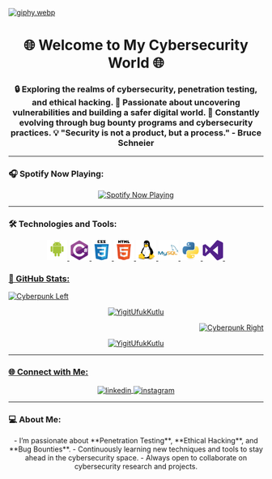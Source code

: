 [![giphy.webp](https://i.postimg.cc/76VfMhJV/giphy.webp)](https://postimg.cc/CBRhwFNB)

<h1 align="center">🌐 Welcome to My Cybersecurity World 🌐</h1>

<h3 align="center">
🔒 Exploring the realms of cybersecurity, penetration testing, and ethical hacking.  
🚀 Passionate about uncovering vulnerabilities and building a safer digital world.  
🌱 Constantly evolving through bug bounty programs and cybersecurity practices.  
💡 "Security is not a product, but a process." - Bruce Schneier
</h3>

---

### 🎧 Spotify Now Playing:

<p align="center">
  <a href="https://open.spotify.com/track/0WSa1sucoNRcEeULlZVQXj?si=6739e68fb5974e8e" target="_blank">
    <img src="https://novatorem.vercel.app/api/spotify" alt="Spotify Now Playing" width="400" />
  </a>
</p>


---

### 🛠️ Technologies and Tools:

<p align="center"> <a href="https://developer.android.com" target="_blank" rel="noreferrer"> <img src="https://raw.githubusercontent.com/devicons/devicon/master/icons/android/android-original-wordmark.svg" alt="android" width="40" height="40"/> </a> <a href="https://www.w3schools.com/cs/" target="_blank" rel="noreferrer"> <img src="https://raw.githubusercontent.com/devicons/devicon/master/icons/csharp/csharp-original.svg" alt="csharp" width="40" height="40"/> </a> <a href="https://www.w3schools.com/css/" target="_blank" rel="noreferrer"> <img src="https://raw.githubusercontent.com/devicons/devicon/master/icons/css3/css3-original-wordmark.svg" alt="css3" width="40" height="40"/> </a> <a href="https://www.w3.org/html/" target="_blank" rel="noreferrer"> <img src="https://raw.githubusercontent.com/devicons/devicon/master/icons/html5/html5-original-wordmark.svg" alt="html5" width="40" height="40"/> </a> <a href="https://www.linux.org/" target="_blank" rel="noreferrer"> <img src="https://raw.githubusercontent.com/devicons/devicon/master/icons/linux/linux-original.svg" alt="linux" width="40" height="40"/> </a> <a href="https://www.mysql.com/" target="_blank" rel="noreferrer"> <img src="https://raw.githubusercontent.com/devicons/devicon/master/icons/mysql/mysql-original-wordmark.svg" alt="mysql" width="40" height="40"/> </a> <a href="https://www.python.org" target="_blank" rel="noreferrer"> <img src="https://raw.githubusercontent.com/devicons/devicon/master/icons/python/python-original.svg" alt="python" width="40" height="40"/> </a> <a href="https://code.visualstudio.com/" target="_blank" rel="noreferrer"> <img src="https://raw.githubusercontent.com/devicons/devicon/master/icons/visualstudio/visualstudio-plain.svg" alt="visual studio code" width="40" height="40"/> </a> <a href="https://visualstudio.microsoft.com/vs/" target="_blank" rel="noreferrer"> <img 

---

### 🚀 GitHub Stats:

<div align="left">
  <img src="https://i.giphy.com/media/v1.Y2lkPTc5MGI3NjExbDRrMWx3czk5djRoM3ZjbjNpZmwwYWJwMXU5ZXIweTUxNXJ3YXJxbyZlcD12MV9pbnRlcm5hbF9naWZfYnlfaWQmY3Q9Zw/10zxDv7Hv5RF9C/giphy.gif" alt="Cyberpunk Left" width="250" />
</div>

<p align="center">
  <img src="https://github-readme-stats.vercel.app/api?username=yigitufukkutlu&show_icons=true&locale=en" alt="YigitUfukKutlu" />
</p>

<div align="right">
  <img src="https://i.giphy.com/media/v1.Y2lkPTc5MGI3NjExdW1yNmRraWp2MWM4emgxcnlxdjA0cDNnNDN0dmVwcHplbnlmNjR5MCZlcD12MV9pbnRlcm5hbF9naWZfYnlfaWQmY3Q9Zw/eFvs5iE6a6ntVIRaEN/giphy.gif" alt="Cyberpunk Right" width="250" />
</div>

<p align="center">
  <img src="https://github-readme-streak-stats.herokuapp.com/?user=yigitufukkutlu&" alt="YigitUfukKutlu" />
</p>

---

### 🌐 Connect with Me:

<p align="center">
  <a href="https://linkedin.com/in/yigitufukkutlu" target="blank">
    <img align="center" src="https://raw.githubusercontent.com/rahuldkjain/github-profile-readme-generator/master/src/images/icons/Social/linked-in-alt.svg" alt="linkedin" height="30" width="40" />
  </a>
  <a href="https://instagram.com/y.ufuk.k" target="blank">
    <img align="center" src="https://raw.githubusercontent.com/rahuldkjain/github-profile-readme-generator/master/src/images/icons/Social/instagram.svg" alt="instagram" height="30" width="40" />
  </a>
</p>

---

### 💻 About Me:

<p align="center">
  - I’m passionate about **Penetration Testing**, **Ethical Hacking**, and **Bug Bounties**.  
  - Continuously learning new techniques and tools to stay ahead in the cybersecurity space.  
  - Always open to collaborate on cybersecurity research and projects.  
</p>

